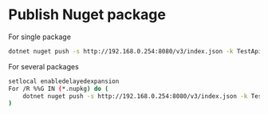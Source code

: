 # Publish Nuget package

For single package

```sh
dotnet nuget push -s http://192.168.0.254:8080/v3/index.json -k TestApiKey --skip-duplicate [package name]
```

For several packages

```sh
setlocal enabledelayedexpansion
For /R %%G IN (*.nupkg) do ( 
    dotnet nuget push -s http://192.168.0.254:8080/v3/index.json -k TestApiKey --skip-duplicate "%%G"
)
```